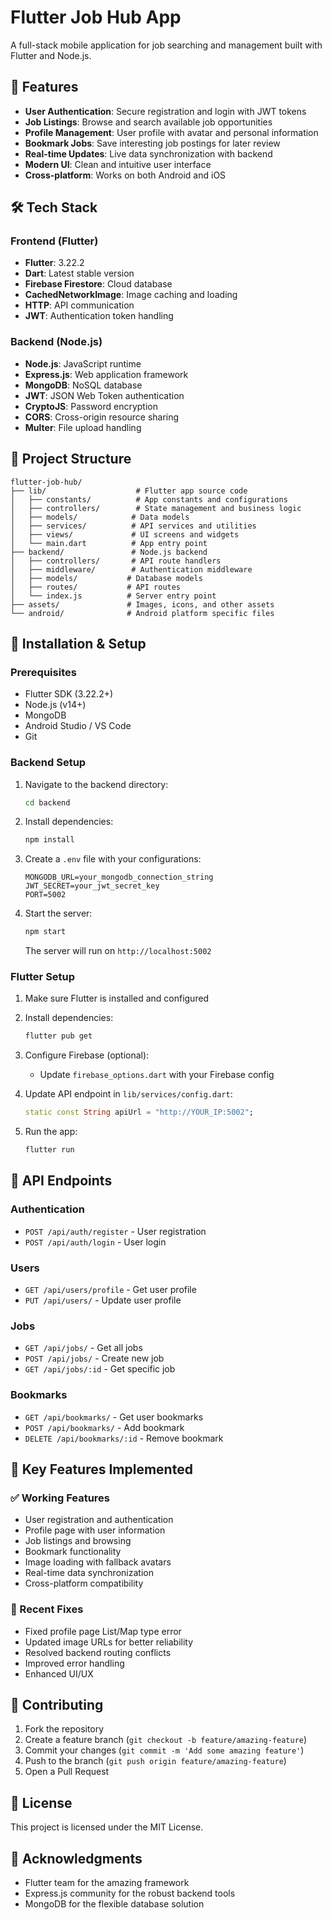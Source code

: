 # Flutter Job Hub App

A full-stack mobile application for job searching and management built with Flutter and Node.js.

## 🚀 Features

- **User Authentication**: Secure registration and login with JWT tokens
- **Job Listings**: Browse and search available job opportunities
- **Profile Management**: User profile with avatar and personal information
- **Bookmark Jobs**: Save interesting job postings for later review
- **Real-time Updates**: Live data synchronization with backend
- **Modern UI**: Clean and intuitive user interface
- **Cross-platform**: Works on both Android and iOS

## 🛠️ Tech Stack

### Frontend (Flutter)
- **Flutter**: 3.22.2
- **Dart**: Latest stable version
- **Firebase Firestore**: Cloud database
- **CachedNetworkImage**: Image caching and loading
- **HTTP**: API communication
- **JWT**: Authentication token handling

### Backend (Node.js)
- **Node.js**: JavaScript runtime
- **Express.js**: Web application framework
- **MongoDB**: NoSQL database
- **JWT**: JSON Web Token authentication
- **CryptoJS**: Password encryption
- **CORS**: Cross-origin resource sharing
- **Multer**: File upload handling

## 📁 Project Structure

```
flutter-job-hub/
├── lib/                    # Flutter app source code
│   ├── constants/          # App constants and configurations
│   ├── controllers/        # State management and business logic
│   ├── models/            # Data models
│   ├── services/          # API services and utilities
│   ├── views/             # UI screens and widgets
│   └── main.dart          # App entry point
├── backend/               # Node.js backend
│   ├── controllers/       # API route handlers
│   ├── middleware/        # Authentication middleware
│   ├── models/           # Database models
│   ├── routes/           # API routes
│   └── index.js          # Server entry point
├── assets/               # Images, icons, and other assets
└── android/              # Android platform specific files
```

## 🔧 Installation & Setup

### Prerequisites
- Flutter SDK (3.22.2+)
- Node.js (v14+)
- MongoDB
- Android Studio / VS Code
- Git

### Backend Setup
1. Navigate to the backend directory:
   ```bash
   cd backend
   ```

2. Install dependencies:
   ```bash
   npm install
   ```

3. Create a `.env` file with your configurations:
   ```env
   MONGODB_URL=your_mongodb_connection_string
   JWT_SECRET=your_jwt_secret_key
   PORT=5002
   ```

4. Start the server:
   ```bash
   npm start
   ```
   The server will run on `http://localhost:5002`

### Flutter Setup
1. Make sure Flutter is installed and configured
2. Install dependencies:
   ```bash
   flutter pub get
   ```

3. Configure Firebase (optional):
   - Update `firebase_options.dart` with your Firebase config

4. Update API endpoint in `lib/services/config.dart`:
   ```dart
   static const String apiUrl = "http://YOUR_IP:5002";
   ```

5. Run the app:
   ```bash
   flutter run
   ```

## 🔑 API Endpoints

### Authentication
- `POST /api/auth/register` - User registration
- `POST /api/auth/login` - User login

### Users
- `GET /api/users/profile` - Get user profile
- `PUT /api/users/` - Update user profile

### Jobs
- `GET /api/jobs/` - Get all jobs
- `POST /api/jobs/` - Create new job
- `GET /api/jobs/:id` - Get specific job

### Bookmarks
- `GET /api/bookmarks/` - Get user bookmarks
- `POST /api/bookmarks/` - Add bookmark
- `DELETE /api/bookmarks/:id` - Remove bookmark

## 🎯 Key Features Implemented

### ✅ Working Features
- User registration and authentication
- Profile page with user information
- Job listings and browsing
- Bookmark functionality
- Image loading with fallback avatars
- Real-time data synchronization
- Cross-platform compatibility

### 🔧 Recent Fixes
- Fixed profile page List/Map type error
- Updated image URLs for better reliability
- Resolved backend routing conflicts
- Improved error handling
- Enhanced UI/UX

## 🤝 Contributing

1. Fork the repository
2. Create a feature branch (`git checkout -b feature/amazing-feature`)
3. Commit your changes (`git commit -m 'Add some amazing feature'`)
4. Push to the branch (`git push origin feature/amazing-feature`)
5. Open a Pull Request

## 📄 License

This project is licensed under the MIT License.

## 🙏 Acknowledgments

- Flutter team for the amazing framework
- Express.js community for the robust backend tools
- MongoDB for the flexible database solution
